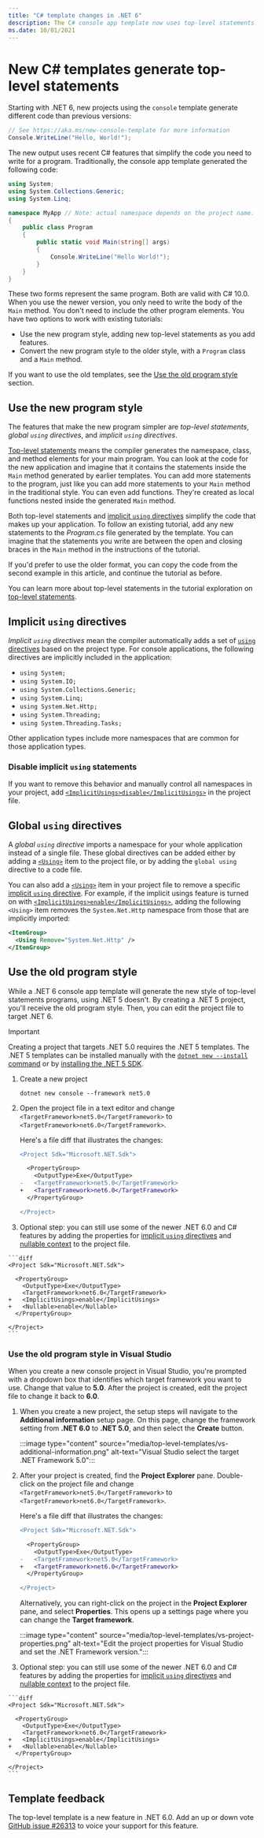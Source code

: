 ```yaml
---
title: "C# template changes in .NET 6"
description: The C# console app template now uses top-level statements. Understand what's changed and how to use existing learning materials with the new syntax.
ms.date: 10/01/2021
---
```

# New C# templates generate top-level statements

Starting with .NET 6, new projects using the `console` template generate different code than previous versions:

```csharp
// See https://aka.ms/new-console-template for more information
Console.WriteLine("Hello, World!");
```

The new output uses recent C# features that simplify the code you need to write for a program. Traditionally, the console app template generated the following code:

```csharp
using System;
using System.Collections.Generic;
using System.Linq;

namespace MyApp // Note: actual namespace depends on the project name.
{
    public class Program
    {
        public static void Main(string[] args)
        {
            Console.WriteLine("Hello World!");
        }
    }
}
```

These two forms represent the same program. Both are valid with C# 10.0. When you use the newer version, you only need to write the body of the `Main` method. You don't need to include the other program elements. You have two options to work with existing tutorials:

- Use the new program style, adding new top-level statements as you add features.
- Convert the new program style to the older style, with a `Program` class and a `Main` method.

If you want to use the old templates, see the [Use the old program style](#use-the-old-program-style) section.

## Use the new program style

The features that make the new program simpler are *top-level statements*, *global `using` directives*, and *implicit `using` directives*.

[Top-level statements](../../csharp/fundamentals/program-structure/top-level-statements.md) means the compiler generates the namespace, class, and method elements for your main program. You can look at the code for the new application and imagine that it contains the statements inside the `Main` method generated by earlier templates. You can add more statements to the program, just like you can add more statements to your `Main` method in the traditional style. You can even add functions. They're created as local functions nested inside the generated `Main` method.

Both top-level statements and [implicit `using` directives](#implicit-using-directives) simplify the code that makes up your application. To follow an existing tutorial, add any new statements to the *Program.cs* file generated by the template. You can imagine that the statements you write are between the open and closing braces in the `Main` method in the instructions of the tutorial.

If you'd prefer to use the older format, you can copy the code from the second example in this article, and continue the tutorial as before.

You can learn more about top-level statements in the tutorial exploration on [top-level statements](../../csharp/whats-new/tutorials/top-level-statements.md).

## Implicit `using` directives

*Implicit `using` directives* mean the compiler automatically adds a set of [`using` directives](../../csharp/language-reference/keywords/using-directive.md) based on the project type.  For console applications, the following directives are implicitly included in the application:

- `using System;`
- `using System.IO;`
- `using System.Collections.Generic;`
- `using System.Linq;`
- `using System.Net.Http;`
- `using System.Threading;`
- `using System.Threading.Tasks;`

Other application types include more namespaces that are common for those application types.

### Disable implicit `using` statements

If you want to remove this behavior and manually control all namespaces in your project, add [`<ImplicitUsings>disable</ImplicitUsings>`](../project-sdk/msbuild-props.md#implicitusings) in the project file.

## Global `using` directives

A *global `using` directive* imports a namespace for your whole application instead of a single file. These global directives can be added either by adding a [`<Using>`](../project-sdk/msbuild-props.md#using) item to the project file, or by adding the `global using` directive to a code file.

You can also add a [`<Using>`](../project-sdk/msbuild-props.md#using) item in your project file to remove a specific [implicit `using` directive](#implicit-using-directives). For example, if the implicit usings feature is turned on with [`<ImplicitUsings>enable</ImplicitUsings>`](../project-sdk/msbuild-props.md#implicitusings), adding the following `<Using>` item removes the `System.Net.Http` namespace from those that are implicitly imported:

```xml
<ItemGroup>
  <Using Remove="System.Net.Http" />
</ItemGroup>
```

## Use the old program style

While a .NET 6 console app template will generate the new style of top-level statements programs, using .NET 5 doesn't. By creating a .NET 5 project, you'll receive the old program style. Then, you can edit the project file to target .NET 6.

> [!IMPORTANT]
> Creating a project that targets .NET 5.0 requires the .NET 5 templates. The .NET 5 templates can be installed manually with the [`dotnet new --install` command](../tools/dotnet-new-sdk-templates.md#console) or by [installing the .NET 5 SDK](https://dotnet.microsoft.com/download/dotnet/5.0).

01. Create a new project

    ```dotnet
    dotnet new console --framework net5.0
    ```

01. Open the project file in a text editor and change `<TargetFramework>net5.0</TargetFramework>` to `<TargetFramework>net6.0</TargetFramework>`.

    Here's a file diff that illustrates the changes:

    ```diff
    <Project Sdk="Microsoft.NET.Sdk">
    
      <PropertyGroup>
        <OutputType>Exe</OutputType>
    -   <TargetFramework>net5.0</TargetFramework>
    +   <TargetFramework>net6.0</TargetFramework>
      </PropertyGroup>
    
    </Project>
    ```

01.  Optional step: you can still use some of the newer .NET 6.0 and C# features by adding the properties for [implicit `using` directives](#implicit-using-directives) and [nullable context](../../csharp/language-reference/compiler-options/language.md#nullable) to the project file.

    ```diff
    <Project Sdk="Microsoft.NET.Sdk">
    
      <PropertyGroup>
        <OutputType>Exe</OutputType>
        <TargetFramework>net6.0</TargetFramework>
    +   <ImplicitUsings>enable</ImplicitUsings>
    +   <Nullable>enable</Nullable>
      </PropertyGroup>
    
    </Project>
    ```

### Use the old program style in Visual Studio

When you create a new console project in Visual Studio, you're prompted with a dropdown box that identifies which target framework you want to use. Change that value to **5.0**. After the project is created, edit the project file to change it back to **6.0**.

01. When you create a new project, the setup steps will navigate to the **Additional information** setup page. On this page, change the framework setting from **.NET 6.0** to **.NET 5.0**, and then select the **Create** button.

    :::image type="content" source="media/top-level-templates/vs-additional-information.png" alt-text="Visual Studio select the target .NET Framework 5.0":::

01. After your project is created, find the **Project Explorer** pane. Double-click on the project file and change `<TargetFramework>net5.0</TargetFramework>` to `<TargetFramework>net6.0</TargetFramework>`.

    Here's a file diff that illustrates the changes:

    ```diff
    <Project Sdk="Microsoft.NET.Sdk">
    
      <PropertyGroup>
        <OutputType>Exe</OutputType>
    -   <TargetFramework>net5.0</TargetFramework>
    +   <TargetFramework>net6.0</TargetFramework>
      </PropertyGroup>
    
    </Project>
    ```

    Alternatively, you can right-click on the project in the **Project Explorer** pane, and select **Properties**. This opens up a settings page where you can change the **Target framework**.

    :::image type="content" source="media/top-level-templates/vs-project-properties.png" alt-text="Edit the project properties for Visual Studio and set the .NET Framework version.":::

01.  Optional step: you can still use some of the newer .NET 6.0 and C# features by adding the properties for [implicit `using` directives](#implicit-using-directives) and [nullable context](../../csharp/language-reference/compiler-options/language.md#nullable) to the project file.

    ```diff
    <Project Sdk="Microsoft.NET.Sdk">
    
      <PropertyGroup>
        <OutputType>Exe</OutputType>
        <TargetFramework>net6.0</TargetFramework>
    +   <ImplicitUsings>enable</ImplicitUsings>
    +   <Nullable>enable</Nullable>
      </PropertyGroup>
    
    </Project>
    ```

## Template feedback

The top-level template is a new feature in .NET 6.0. Add an up or down vote [GitHub issue #26313](https://github.com/dotnet/docs/issues/26313) to voice your support for this feature.
